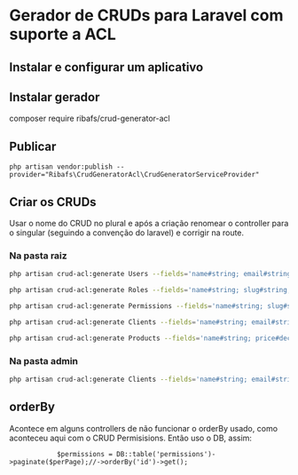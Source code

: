 # Gerador de CRUDs para Laravel com suporte a ACL

## Instalar e configurar um aplicativo

## Instalar gerador
composer require ribafs/crud-generator-acl

## Publicar
    php artisan vendor:publish --provider="Ribafs\CrudGeneratorAcl\CrudGeneratorServiceProvider"

## Criar os CRUDs

Usar o nome do CRUD no plural e após a criação renomear o controller para o singular (seguindo a convenção do laravel) e corrigir na route.

### Na pasta raiz
```bash
php artisan crud-acl:generate Users --fields='name#string; email#string; password#string;' --view-path='' --controller-namespace=App\\Http\\Controllers --route-group='' --form-helper=html

php artisan crud-acl:generate Roles --fields='name#string; slug#string;' --view-path='' --controller-namespace=App\\Http\\Controllers --route-group='' --form-helper=html

php artisan crud-acl:generate Permissions --fields='name#string; slug#string;' --view-path='' --controller-namespace=App\\Http\\Controllers --route-group='' --form-helper=html

php artisan crud-acl:generate Clients --fields='name#string; email#string;' --view-path='' --controller-namespace=App\\Http\\Controllers --route-group='' --form-helper=html

php artisan crud-acl:generate Products --fields='name#string; price#decimal;' --view-path='' --controller-namespace=App\\Http\\Controllers --route-group='' --form-helper=html
```

### Na pasta admin
```bash
php artisan crud-acl:generate Clients --fields='name#string; email#string;' --view-path=admin --controller-namespace=App\\Http\\Controllers\\Admin --route-group=admin --form-helper=html
```


## orderBy
Acontece em alguns controllers de não funcionar o orderBy usado, como aconteceu aqui com o CRUD Permisisions. Então uso o DB, assim:

                $permissions = DB::table('permissions')->paginate($perPage);//->orderBy('id')->get();
